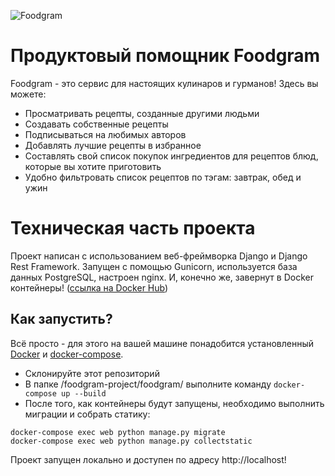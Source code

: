 ![Foodgram](https://github.com/makeitokay/foodgram-project/workflows/Foodgram%20Main%20Workflow/badge.svg)

# Продуктовый помощник Foodgram

Foodgram - это сервис для настоящих кулинаров и гурманов! Здесь вы можете:
- Просматривать рецепты, созданные другими людьми
- Создавать собственные рецепты
- Подписываться на любимых авторов
- Добавлять лучшие рецепты в избранное
- Составлять свой список покупок ингредиентов для рецептов блюд, которые вы хотите приготовить
- Удобно фильтровать список рецептов по тэгам: завтрак, обед и ужин

# Техническая часть проекта

Проект написан с использованием веб-фреймворка Django и Django Rest Framework.
Запущен с помощью Gunicorn, используется база данных PostgreSQL, настроен nginx.
И, конечно же, завернут в Docker контейнеры! ([ссылка на Docker Hub](https://hub.docker.com/r/makeitokay/foodgram))

## Как запустить?

Всё просто - для этого на вашей машине понадобится установленный [Docker](https://docs.docker.com/engine/install/) и [docker-compose](https://docs.docker.com/compose/install/).
- Склонируйте этот репозиторий
- В папке /foodgram-project/foodgram/ выполните команду ```docker-compose up --build```
- После того, как контейнеры будут запущены, необходимо выполнить миграции и собрать статику:
```
docker-compose exec web python manage.py migrate
docker-compose exec web python manage.py collectstatic
```
Проект запущен локально и доступен по адресу http://localhost!
